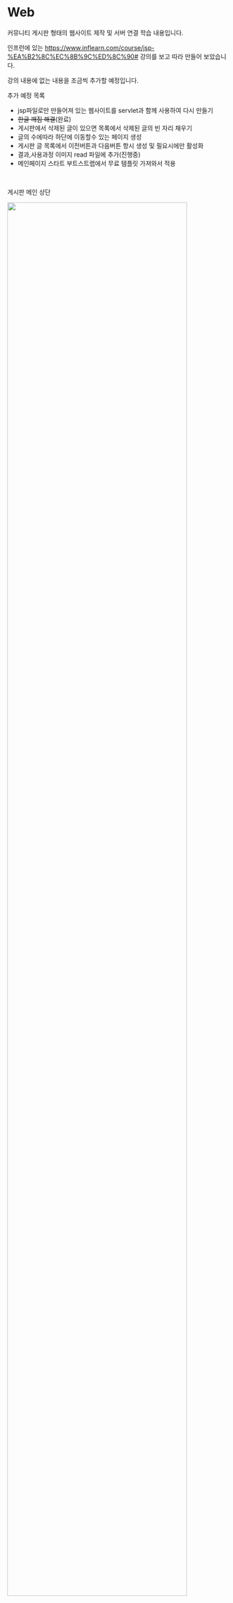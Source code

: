 # Web
커뮤니티 게시판 형태의 웹사이트 제작 및 서버 연결 학습 내용입니다.

인프런에 있는 https://www.inflearn.com/course/jsp-%EA%B2%8C%EC%8B%9C%ED%8C%90# 강의를 보고 따라 만들어 보았습니다.

강의 내용에 없는 내용을 조금씩 추가할 예정입니다. 

추가 예정 목록 
<ul>
              <li>jsp파일로만 만들어져 있는 웹사이트를 servlet과 함께 사용하여 다시 만들기</li>
              <li><del>한글 깨짐 해결</del>(완료)</li>
              <li>게시판에서 삭제된 글이 있으면 목록에서 삭제된 글의 빈 자리 채우기</li>
              <li>글의 수에따라 하단에 이동할수 있는 페이지 생성</li>
              <li>게시판 글 목록에서 이전버튼과 다음버튼 항시 생성 및 필요시에만 활성화</li>
              <li>결과,사용과정 이미지 read 파일에 추가(진행중)</li>
              <li>메인페이지 스타트 부트스트랩에서 무료 템플릿 가져와서 적용</li>
</ul>
<div>
<br>
<p>게시판 메인 상단</p> 
<img src="https://user-images.githubusercontent.com/64457575/81181968-2a1dc480-8fe8-11ea-9919-9eb6cfa66c7e.PNG" width=90%></img>
<br>

<p>게시판 메인 하단</p> 
<img src="https://user-images.githubusercontent.com/64457575/81182422-b8924600-8fe8-11ea-847a-46bf5334774c.PNG" width=90%></img>
<br>
<p>로그인 전 메인</p> 
<img src="https://user-images.githubusercontent.com/64457575/81182475-c9db5280-8fe8-11ea-94b9-2402e3b54730.PNG" width=90%></img>
<br>
<p>로그인 버튼 클릭 시 로그인 화면이동</p> 
<img src="https://user-images.githubusercontent.com/64457575/81182528-da8bc880-8fe8-11ea-84f4-15cc783788dd.PNG" width=90%></img>
<br>
<p>로그인 상태 메인</p> 
<img src="https://user-images.githubusercontent.com/64457575/81182568-eb3c3e80-8fe8-11ea-85ec-947d41fc026d.PNG" width=90%></img>
<br>
<p>회원가입 버튼 클릭 시 회원가입 화면이동 </p> 
<img src="https://user-images.githubusercontent.com/64457575/81182590-f42d1000-8fe8-11ea-9e29-d8d2e5e0debe.PNG" width=90%></img>
<br>
<p>게시판 다음버튼 활성화 상태</p> 
<img src="https://user-images.githubusercontent.com/64457575/81182627-01e29580-8fe9-11ea-95c5-dd6a9c20cadb.PNG" width=90%></img>
<br>
<p>게시판 이전버튼 활성화 상태</p> 
<img src="https://user-images.githubusercontent.com/64457575/81182650-0c049400-8fe9-11ea-8b1b-3ddbb70b8b05.PNG" width=90%></img>
<br>
<p>게시판 글 내용으로 이동</p> 
<img src="https://user-images.githubusercontent.com/64457575/81182679-1888ec80-8fe9-11ea-89c3-926a9ded5e4e.PNG" width=90%></img>
<br>
<p>게시판 글 쓰기 버튼 클릭</p> 
<img src="https://user-images.githubusercontent.com/64457575/81182762-39514200-8fe9-11ea-95c6-31790804cc6f.PNG" width=90%></img>
<br>
<p>게시판 글 수정버튼 클릭</p> 
<img src="https://user-images.githubusercontent.com/64457575/81182726-2dfe1680-8fe9-11ea-8007-d700817bb6d1.PNG" width=90%></img>
<br>
<p>게시판 글 삭제버튼 클릭</p> 
<img src="https://user-images.githubusercontent.com/64457575/81182705-250d4500-8fe9-11ea-8388-1cc79cd43211.PNG" width=90%></img>
<br>
</div>

